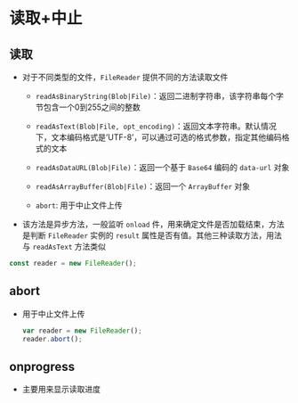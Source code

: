 # 读取+中止

## 读取

+ 对于不同类型的文件，`FileReader` 提供不同的方法读取文件

  - `readAsBinaryString(Blob|File)`：返回二进制字符串，该字符串每个字节包含一个0到255之间的整数

  - `readAsText(Blob|File, opt_encoding)`：返回文本字符串。默认情况下，文本编码格式是’UTF-8’，可以通过可选的格式参数，指定其他编码格式的文本

  - `readAsDataURL(Blob|File)`：返回一个基于 `Base64` 编码的 `data-url` 对象

  - `readAsArrayBuffer(Blob|File)`：返回一个 `ArrayBuffer` 对象

  - `abort`: 用于中止文件上传

+ 该方法是异步方法，一般监听 `onload` 件，用来确定文件是否加载结束，方法是判断 `FileReader` 实例的 `result` 属性是否有值。其他三种读取方法，用法与 `readAsText` 方法类似

```js
const reader = new FileReader();
```

## abort

+ 用于中止文件上传

    ```js
    var reader = new FileReader();
    reader.abort();
    ```

## onprogress

+ 主要用来显示读取进度

